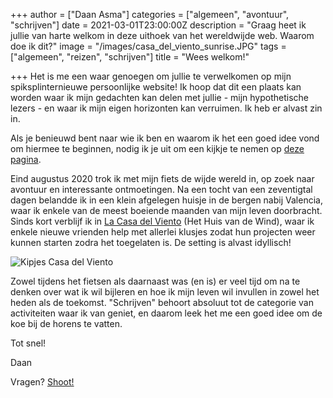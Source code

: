 +++
author = ["Daan Asma"]
categories = ["algemeen", "avontuur", "schrijven"]
date = 2021-03-01T23:00:00Z
description = "Graag heet ik jullie van harte welkom in deze uithoek van het wereldwijde web. Waarom doe ik dit?"
image = "/images/casa_del_viento_sunrise.JPG"
tags = ["algemeen", "reizen", "schrijven"]
title = "Wees welkom!"

+++
Het is me een waar genoegen om jullie te verwelkomen op mijn spiksplinternieuwe persoonlijke website! Ik hoop dat dit een plaats kan worden waar ik mijn gedachten kan delen met jullie - mijn hypothetische lezers - en waar ik mijn eigen horizonten kan verruimen. Ik heb er alvast zin in.

Als je benieuwd bent naar wie ik ben en waarom ik het een goed idee vond om hiermee te beginnen, nodig ik je uit om een kijkje te nemen op [deze pagina](/about "Achtergrond").

Eind augustus 2020 trok ik met mijn fiets de wijde wereld in, op zoek naar avontuur en interessante ontmoetingen. Na een tocht van een zeventigtal dagen belandde ik in een klein afgelegen huisje in de bergen nabij Valencia, waar ik enkele van de meest boeiende maanden van mijn leven doorbracht. Sinds kort verblijf ik in [La Casa del Viento](https://www.lacasadelviento.net/ "La Casa del Viento") (Het Huis van de Wind), waar ik enkele nieuwe vrienden help met allerlei klusjes zodat hun projecten weer kunnen starten zodra het toegelaten is. De setting is alvast idyllisch!

![Kipjes Casa del Viento](/images/casa_del_viento_kipjes_deur.jpg "Kipjes Casa del Viento")

Zowel tijdens het fietsen als daarnaast was (en is) er veel tijd om na te denken over wat ik wil bijleren en hoe ik mijn leven wil invullen in zowel het heden als de toekomst. "Schrijven" behoort absoluut tot de categorie van activiteiten waar ik van geniet, en daarom leek het me een goed idee om de koe bij de horens te vatten.

Tot snel!

Daan

Vragen? [Shoot!](/contact "Contact")
